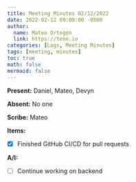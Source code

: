 ```yaml
---
title: Meeting Minutes 02/12/2022
date: 2022-02-12 09:00:00 -0500
author:
  name: Mateo Ortegon
  link: https://teoo.io
categories: [Logs, Meeting Minutes]
tags: [meeting, minutes]
toc: true
math: false
mermaid: false
---
```

**Present:** Daniel, Mateo, Devyn

**Absent:** No one

**Scribe:** Mateo

**Items:**
- [x] Finished GitHub CI/CD for pull requests

**A/I:**
- [ ] Continue working on backend
